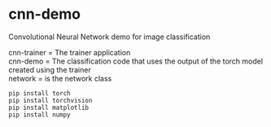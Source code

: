 # cnn-demo 
Convolutional Neural Network demo for image classification

cnn-trainer = The trainer application <br/>
cnn-demo = The classification code that uses the output of the torch model created using the trainer <br/>
network = is the network class <br/>


`pip install torch` <br/>
`pip install torchvision` <br/>
`pip install matplotlib` <br/>
`pip install numpy`<br/>
